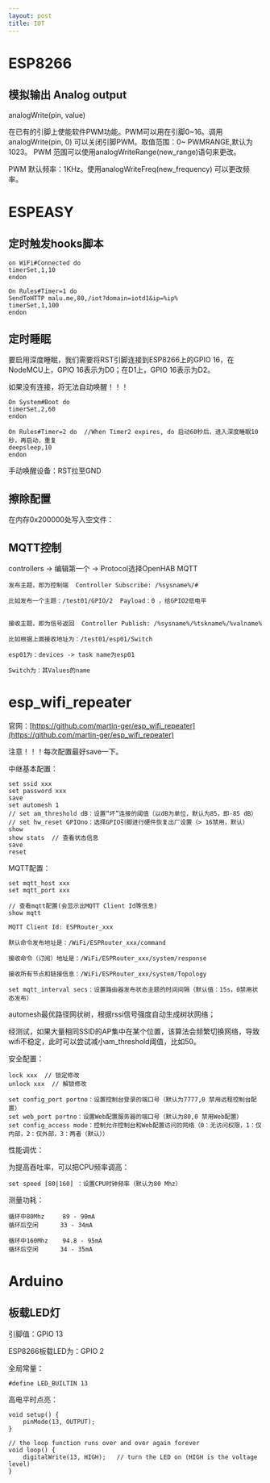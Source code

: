 ```yaml
---
layout: post
title: IOT
---
```


# ESP8266

## 模拟输出 Analog output

analogWrite(pin, value) 

在已有的引脚上使能软件PWM功能。PWM可以用在引脚0~16。调用analogWrite(pin, 0) 可以关闭引脚PWM。取值范围：0~ PWMRANGE,默认为1023。 PWM 范围可以使用analogWriteRange(new_range)语句来更改。

PWM 默认频率：1KHz。使用analogWriteFreq(new_frequency) 可以更改频率。


# ESPEASY

## 定时触发hooks脚本

    on WiFi#Connected do
    timerSet,1,10
    endon

    On Rules#Timer=1 do
    SendToHTTP malu.me,80,/iot?domain=iotd1&ip=%ip%
    timerSet,1,100
    endon

## 定时睡眠

要启用深度睡眠，我们需要将RST引脚连接到ESP8266上的GPIO 16，在NodeMCU上，GPIO 16表示为D0；在D1上，GPIO 16表示为D2。

如果没有连接，将无法自动唤醒！！！

    On System#Boot do
    timerSet,2,60
    endon

    On Rules#Timer=2 do  //When Timer2 expires, do 启动60秒后，进入深度睡眠10秒，再启动，重复
    deepsleep,10
    endon

手动唤醒设备：RST拉至GND

## 擦除配置

在内存0x200000处写入空文件：



## MQTT控制

controllers -> 编辑第一个 -> Protocol选择OpenHAB MQTT

    发布主题，即为控制端  Controller Subscribe: /%sysname%/# 

    比如发布一个主题：/test01/GPIO/2  Payload：0 ，给GPIO2低电平


    接收主题，即为信号返回  Controller Publish: /%sysname%/%tskname%/%valname%

    比如根据上面接收地址为：/test01/esp01/Switch 

    esp01为：devices -> task name为esp01

    Switch为：其Values的name

# esp_wifi_repeater

官网：[https://github.com/martin-ger/esp_wifi_repeater](https://github.com/martin-ger/esp_wifi_repeater)

注意！！！每次配置最好save一下。

中继基本配置：

    set ssid xxx
    set password xxx
    save
    set automesh 1
    // set am_threshold dB：设置“坏”连接的阈值（以dB为单位，默认为85，即-85 dB）
    // set hw_reset GPIOno：选择GPIO引脚进行硬件恢复出厂设置（> 16禁用，默认）
    show
    show stats  // 查看状态信息
    save
    reset

MQTT配置：

    set mqtt_host xxx
    set mqtt_port xxx

    // 查看mqtt配置(会显示出MQTT Client Id等信息)
    show mqtt

    MQTT Client Id: ESPRouter_xxx

    默认命令发布地址是：/WiFi/ESPRouter_xxx/command

    接收命令（订阅）地址是：/WiFi/ESPRouter_xxx/system/response

    接收所有节点和链接信息：/WiFi/ESPRouter_xxx/system/Topology

    set mqtt_interval secs：设置路由器发布状态主题的时间间隔（默认值：15s，0禁用状态发布）

automesh最优路径网状树，根据rssi信号强度自动生成树状网络；

经测试，如果大量相同SSID的AP集中在某个位置，该算法会频繁切换网络，导致wifi不稳定，此时可以尝试减小am_threshold阈值，比如50。

安全配置：

    lock xxx  // 锁定修改
    unlock xxx  // 解锁修改

    set config_port portno：设置控制台登录的端口号（默认为7777,0 禁用远程控制台配置）
    set web_port portno：设置Web配置服务器的端口号（默认为80,0 禁用Web配置）
    set config_access mode：控制允许控制台和Web配置访问的网络（0：无访问权限，1：仅内部，2：仅外部，3：两者（默认））

性能调优：

为提高吞吐率，可以把CPU频率调高：

    set speed [80|160] ：设置CPU时钟频率（默认为80 Mhz）

测量功耗：

    循环中80Mhz     89 - 90mA
    循环后空闲      33 - 34mA

    循环中160Mhz    94.8 - 95mA
    循环后空闲      34 - 35mA

# Arduino

## 板载LED灯

引脚值：GPIO 13

ESP8266板载LED为：GPIO 2

全局常量：

    #define LED_BUILTIN 13

高电平时点亮：

    void setup() {
        pinMode(13, OUTPUT);
    }

    // the loop function runs over and over again forever
    void loop() {
        digitalWrite(13, HIGH);   // turn the LED on (HIGH is the voltage level)
    }